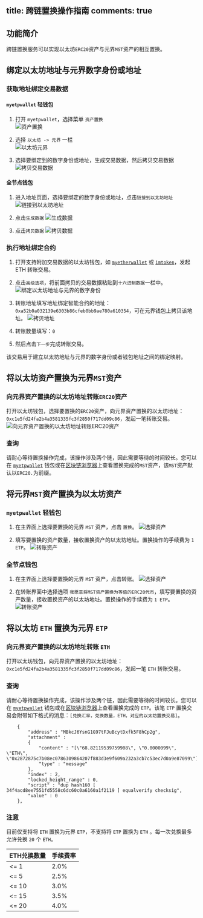 title: 跨链置换操作指南
comments: true
---

## 功能简介

跨链置换服务可以实现以太坊`ERC20`资产与元界`MST`资产的相互置换。

## 绑定以太坊地址与元界数字身份或地址

### 获取地址绑定交易数据

#### `myetpwallet` 轻钱包
1. 打开 `myetpwallet`，选择菜单 `资产置换`  
![资产置换](/images/i/EfC5mcs.png)

2. 选择 `以太坊 -> 元界` 一栏  
![以太坊元界](/images/i/i6Ah4Dh.png)

3. 选择要绑定到的数字身份或地址，生成交易数据，然后拷贝交易数据
![拷贝交易数据](/images/i/yiIXBix.png)

#### 全节点钱包
1. 进入地址页面，选择要绑定的数字身份或地址，点击`链接到以太坊地址`
![链接到以太坊地址](/images/i/u4Y0olL.png)

2. 点击`生成数据`
![生成数据](/images/i/dJysCc1.png)

3. 点击`拷贝数据`
![拷贝数据](/images/i/k9obn5H.png)


### 执行地址绑定合约
1. 打开支持附加交易数据的以太坊钱包，如 [`myetherwallet`](https://www.myetherwallet.com/) 或 [`imtoken`](https://token.im/)，发起 ETH 转账交易。

2. 点击`高级选项`，将前面拷贝的交易数据粘贴到`十六进制数据`一栏中。
![绑定以太坊地址与元界的数字身份](/images/i/v3Saf2d.jpg)

3. 转账地址填写地址绑定智能合约的地址：`0xa52b0a032139e6303b86cfeb0bb9ae780a610354`，可在元界钱包上拷贝该地址。
![拷贝地址](/images/i/B86L7ys.png)

4. 转账数量填写：`0`

5. 然后点击`下一步`完成转账交易。 

该交易用于建立以太坊地址与元界的数字身份或者钱包地址之间的绑定映射。

## 将以太坊资产置换为元界`MST`资产

### 向元界资产置换的以太坊地址转账`ERC20`资产
打开以太坊钱包，选择要置换的`ERC20`资产，向元界资产置换的以太坊地址：`0xc1e5fd24fa2b4a3581335fc3f2850f717dd09c86`，发起一笔转账交易。
![向元界资产置换的以太坊地址转账`ERC20`资产](/images/i/FGxvQOq.jpg)

### 查询
请耐心等待置换操作完成，该操作涉及两个链，因此需要等待的时间较长。您可以在 [`myetpwallet`](https://www.myetpwallet.com/) 钱包或在[区块链浏览器](https://explorer.mvs.org/avatar)上查看置换完成的`MST`资产，该`MST`资产默认以`ERC20.`为前缀。


## 将元界`MST`资产置换为以太坊资产

### `myetpwallet` 轻钱包
1. 在主界面上选择要置换的元界 `MST` 资产，点击 `置换`。
![选择资产](/images/i/BnpEmme.png)

2. 填写要置换的资产数量，接收置换资产的以太坊地址。置换操作的手续费为 `1 ETP`。
![转账资产](/images/i/3zA6i3r.png)

### 全节点钱包
1. 在主界面上选择要置换的元界 `MST` 资产，点击转账。
![选择资产](/images/i/VGWoeyb.png)

2. 在转账界面中选择选项 `我愿意将MST资产置换为等值的ERC20代币`，填写要置换的资产数量，接收置换资产的以太坊地址。置换操作的手续费为 `1 ETP`。
![转账资产](/images/i/nSr3Wrr.png)

## 将以太坊 `ETH` 置换为元界 `ETP`
### 向元界资产置换的以太坊地址转账 `ETH`
打开以太坊钱包，向元界资产置换的以太坊地址：`0xc1e5fd24fa2b4a3581335fc3f2850f717dd09c86`，发起一笔 `ETH` 转账交易。

### 查询
请耐心等待置换操作完成，该操作涉及两个链，因此需要等待的时间较长。您可以在 [`myetpwallet`](https://www.myetpwallet.com/) 钱包或在[区块链浏览器](https://explorer.mvs.org/avatar)上查看置换完成的 `ETP`。该笔 `ETP` 置换交易会附带如下格式的消息：`[兑换汇率，兑换数量，ETH，对应的以太坊置换交易]`。

```
	{
		"address" : "MBkcJ6YsnG1G97tFJuBcytDxfk5F8hCp2g",
		"attachment" : 
		{
			"content" : "[\"68.82119539759908\", \"0.0000099\", \"ETH\", \"0x2872875c7b08ec0786309864207f883d3e9f609a232a3cb7c53ec7d0a9e87099\"]",
			"type" : "message"
		},
		"index" : 2,
		"locked_height_range" : 0,
		"script" : "dup hash160 [ 34f4acd8ee7551fd5558c6dc60c0a6160a1f2119 ] equalverify checksig",
		"value" : 0
	},
```

### 注意
目前仅支持将 `ETH` 置换为元界 `ETP`，不支持将 `ETP` 置换为 `ETH` 。每一次兑换最多允许兑换 `20` 个 `ETH`。

|  ETH兑换数量  |  手续费率    | 
| ------------ | -----------  | 
|    <= 1   |     2.0%        |
|    <= 5   |     2.5%        |
|    <= 10  |     3.0%        |
|    <= 15  |     3.5%        |
|    <= 20  |     4.0%        |
